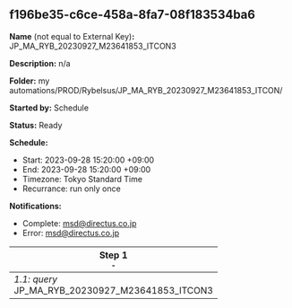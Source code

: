 ## f196be35-c6ce-458a-8fa7-08f183534ba6

**Name** (not equal to External Key)**:** JP_MA_RYB_20230927_M23641853_ITCON3

**Description:** n/a

**Folder:** my automations/PROD/Rybelsus/JP_MA_RYB_20230927_M23641853_ITCON/

**Started by:** Schedule

**Status:** Ready

**Schedule:**

* Start: 2023-09-28 15:20:00 +09:00
* End: 2023-09-28 15:20:00 +09:00
* Timezone: Tokyo Standard Time
* Recurrance: run only once

**Notifications:**

* Complete: msd@directus.co.jp
* Error: msd@directus.co.jp

| Step 1<br>_<small>-</small>_ |
| --- |
| _1.1: query_<br>JP_MA_RYB_20230927_M23641853_ITCON3 |
